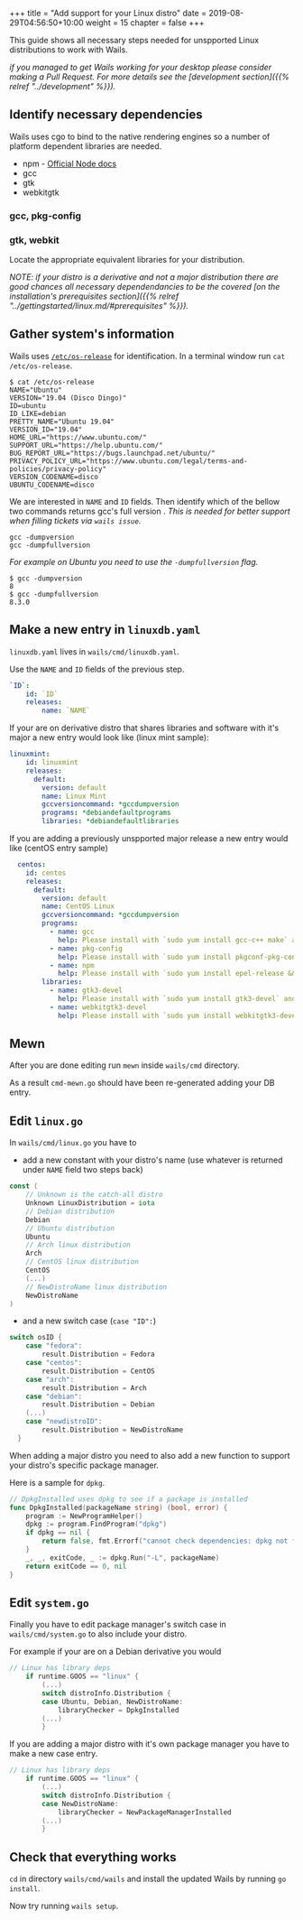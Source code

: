 +++
title = "Add support for your Linux distro"
date = 2019-08-29T04:56:50+10:00
weight = 15
chapter = false
+++

This guide shows all necessary steps needed for unspported Linux distributions to work with Wails.

_if you managed to get Wails working for your desktop please consider making a Pull Request. For more details see the [development section]({{% relref "../development" %}})._

## Identify necessary dependencies

Wails uses cgo to bind to the native rendering engines so a number of platform dependent libraries are needed.

* npm - [Official Node docs]()
* gcc
* gtk
* webkitgtk

### gcc, pkg-config

### gtk, webkit

Locate the appropriate equivalent libraries for your distribution.

_NOTE: if your distro is a *derivative* and not a *major* distribution there are good chances all necessary dependendancies to be the covered [on the installation's prerequisites section]({{% relref "../gettingstarted/linux.md/#prerequisites" %}})._

## Gather system's information

Wails uses [`/etc/os-release`](https://www.freedesktop.org/software/systemd/man/os-release.html) for identification. In a terminal window run `cat /etc/os-release`.

```
$ cat /etc/os-release
NAME="Ubuntu"
VERSION="19.04 (Disco Dingo)"
ID=ubuntu
ID_LIKE=debian
PRETTY_NAME="Ubuntu 19.04"
VERSION_ID="19.04"
HOME_URL="https://www.ubuntu.com/"
SUPPORT_URL="https://help.ubuntu.com/"
BUG_REPORT_URL="https://bugs.launchpad.net/ubuntu/"
PRIVACY_POLICY_URL="https://www.ubuntu.com/legal/terms-and-policies/privacy-policy"
VERSION_CODENAME=disco
UBUNTU_CODENAME=disco
```

We are interested in `NAME` and `ID` fields. Then identify which of the bellow two commands returns gcc's full version . _This is needed for better support when filling tickets via `wails issue`._
```
gcc -dumpversion
gcc -dumpfullversion
```

_For example on Ubuntu you need to use the `-dumpfullversion` flag._
```
$ gcc -dumpversion
8
$ gcc -dumpfullversion
8.3.0
```

## Make a new entry in `linuxdb.yaml`

`linuxdb.yaml` lives in `wails/cmd/linuxdb.yaml`.

Use the `NAME` and `ID` fields of the previous step.
```yaml
`ID`:
    id: `ID`
    releases:
        name: `NAME`
```

If your are on derivative distro that shares libraries and software with it's major a new entry would look like (linux mint sample):
```yaml
linuxmint:
    id: linuxmint
    releases:
      default:
        version: default
        name: Linux Mint
        gccversioncommand: *gccdumpversion
        programs: *debiandefaultprograms
        libraries: *debiandefaultlibraries
```

If you are adding a previously unspported major release a new entry would like (centOS entry sample)
```yaml
  centos:
    id: centos
    releases:
      default:
        version: default
        name: CentOS Linux
        gccversioncommand: *gccdumpversion
        programs:
          - name: gcc
            help: Please install with `sudo yum install gcc-c++ make` and try again
          - name: pkg-config
            help: Please install with `sudo yum install pkgconf-pkg-config` and try again
          - name: npm
            help: Please install with `sudo yum install epel-release && sudo yum install nodejs` and try again
        libraries:
          - name: gtk3-devel
            help: Please install with `sudo yum install gtk3-devel` and try again
          - name: webkitgtk3-devel
            help: Please install with `sudo yum install webkitgtk3-devel` and try again
```

## Mewn

After you are done editing run `mewn` inside `wails/cmd` directory.

As a result `cmd-mewn.go` should have been re-generated adding your DB entry.

## Edit `linux.go`

In `wails/cmd/linux.go` you have to  

* add a new constant with your distro's name (use whatever is returned under `NAME` field two steps back)

```go
const (
	// Unknown is the catch-all distro
	Unknown LinuxDistribution = iota
	// Debian distribution
	Debian
	// Ubuntu distribution
	Ubuntu
	// Arch linux distribution
	Arch
	// CentOS linux distribution
	CentOS
	(...)
	// NewDistroName linux distribution
	NewDistroName
)
```

* and a new switch case (`case "ID":`)

```go
switch osID {
	case "fedora":
		result.Distribution = Fedora
	case "centos":
		result.Distribution = CentOS
	case "arch":
		result.Distribution = Arch
	case "debian":
		result.Distribution = Debian
	(...)
	case "newdistroID":
		result.Distribution = NewDistroName
  }
  ```

When adding a major distro you need to also add a new function to support your distro's specific package manager.

Here is a sample for `dpkg`.
```go
// DpkgInstalled uses dpkg to see if a package is installed
func DpkgInstalled(packageName string) (bool, error) {
	program := NewProgramHelper()
	dpkg := program.FindProgram("dpkg")
	if dpkg == nil {
		return false, fmt.Errorf("cannot check dependencies: dpkg not found")
	}
	_, _, exitCode, _ := dpkg.Run("-L", packageName)
	return exitCode == 0, nil
}
```

## Edit `system.go`

Finally you have to edit package manager's switch case in `wails/cmd/system.go` to also include your distro.

For example if your are on a Debian derivative you would

```go
// Linux has library deps
	if runtime.GOOS == "linux" {
		(...)
		switch distroInfo.Distribution {
		case Ubuntu, Debian, NewDistroName:
			libraryChecker = DpkgInstalled
		(...)
		}
```

If you are adding a major distro with it's own package manager you have to make a new case entry.

```go
// Linux has library deps
	if runtime.GOOS == "linux" {
		(...)
		switch distroInfo.Distribution {
		case NewDistroName:
			libraryChecker = NewPackageManagerInstalled
		(...)
		}
```

## Check that everything works

`cd` in directory `wails/cmd/wails` and install the updated Wails by running `go install`.

Now try running `wails setup`.

<!-- {{< highlight "hl_lines=2" >}}
wails
├── cmd
│   ├── cmd-mewn.go
│   ├── linuxdb.yaml
│   ├── linux.go
│   └── system.go
└── README.md
 {{< /highlight >}} -->
